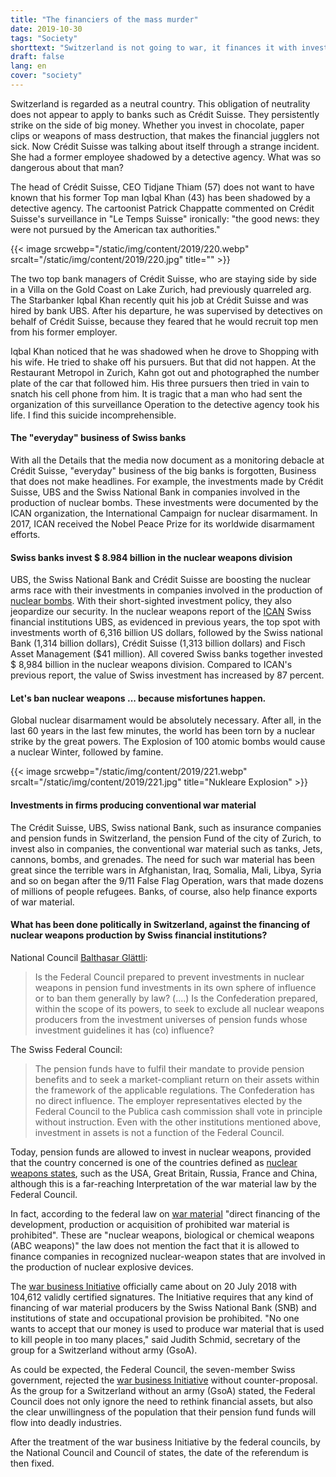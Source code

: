 ```yaml
---
title: "The financiers of the mass murder"
date: 2019-10-30
tags: "Society"
shorttext: "Switzerland is not going to war, it finances it with investments of almost $ 9 billion in nuclear weapons."
draft: false
lang: en
cover: "society"
---
```


Switzerland is regarded as a neutral country. This obligation of neutrality does not appear to apply to banks such as Crédit Suisse. They persistently strike on the side of big money. Whether you invest in chocolate, paper clips or weapons of mass destruction, that makes the financial jugglers not sick. Now Crédit Suisse was talking about itself through a strange incident. She had a former employee shadowed by a detective agency. What was so dangerous about that man?

The head of Crédit Suisse, CEO Tidjane Thiam (57) does not want to have known that his former Top man Iqbal Khan (43) has been shadowed by a detective agency. The cartoonist Patrick Chappatte commented on Crédit Suisse's surveillance in "Le Temps Suisse" ironically: "the good news: they were not pursued by the American tax authorities."

{{< image srcwebp="/static/img/content/2019/220.webp" srcalt="/static/img/content/2019/220.jpg" title="" >}}

The two top bank managers of Crédit Suisse, who are staying side by side in a Villa on the Gold Coast on Lake Zurich, had previously quarreled arg. The Starbanker Iqbal Khan recently quit his job at Crédit Suisse and was hired by bank UBS. After his departure, he was supervised by detectives on behalf of Crédit Suisse, because they feared that he would recruit top men from his former employer.

Iqbal Khan noticed that he was shadowed when he drove to Shopping with his wife. He tried to shake off his pursuers. But that did not happen. At the Restaurant Metropol in Zurich, Kahn got out and photographed the number plate of the car that followed him. His three pursuers then tried in vain to snatch his cell phone from him. It is tragic that a man who had sent the organization of this surveillance Operation to the detective agency took his life. I find this suicide incomprehensible.

#### The "everyday" business of Swiss banks

With all the Details that the media now document as a monitoring debacle at Crédit Suisse, "everyday" business of the big banks is forgotten, Business that does not make headlines. For example, the investments made by Crédit Suisse, UBS and the Swiss National Bank in companies involved in the production of nuclear bombs. These investments were documented by the ICAN organization, the International Campaign for nuclear disarmament. In 2017, ICAN received the Nobel Peace Prize for its worldwide disarmament efforts.

#### Swiss banks invest $ 8.984 billion in the nuclear weapons division

UBS, the Swiss National Bank and Crédit Suisse are boosting the nuclear arms race with their investments in companies involved in the production of [nuclear bombs](/static/downloads/2019_HOS_web.pdf "Financing the companies that make nuclear weapons"). With their short-sighted investment policy, they also jeopardize our security. In the nuclear weapons report of the [ICAN](https://www.icanswitzerland.ch/schweizer-banken-finanzieren-massenvernichtung-ein-untragbares-sicherheitsrisiko/ "Schweizer Banken finanzieren Massenvernichtung – ein untragbares Sicherheitsrisiko") Swiss financial institutions UBS, as evidenced in previous years, the top spot with investments worth of 6,316 billion US dollars, followed by the Swiss national Bank (1,314 billion dollars), Crédit Suisse (1,313 billion dollars) and Fisch Asset Management ($41 million). All covered Swiss banks together invested $ 8,984 billion in the nuclear weapons division. Compared to ICAN's previous report, the value of Swiss investment has increased by 87 percent.

#### Let's ban nuclear weapons ... because misfortunes happen.

Global nuclear disarmament would be absolutely necessary. After all, in the last 60 years in the last few minutes, the world has been torn by a nuclear strike by the great powers. The Explosion of 100 atomic bombs would cause a nuclear Winter, followed by famine.

{{< image srcwebp="/static/img/content/2019/221.webp" srcalt="/static/img/content/2019/221.jpg" title="Nukleare Explosion" >}}

#### Investments in firms producing conventional war material

The Crédit Suisse, UBS, Swiss national Bank, such as insurance companies and pension funds in Switzerland, the pension Fund of the city of Zurich, to invest also in companies, the conventional war material such as tanks, Jets, cannons, bombs, and grenades. The need for such war material has been great since the terrible wars in Afghanistan, Iraq, Somalia, Mali, Libya, Syria and so on began after the 9/11 False Flag Operation, wars that made dozens of millions of people refugees. Banks, of course, also help finance exports of war material.

#### What has been done politically in Switzerland, against the financing of nuclear weapons production by Swiss financial institutions?

National Council [Balthasar Glättli](https://www.parlament.ch/DE/ratsbetrieb/suche-curia-vista/geschaeft?AffairId=20173764 "Ist der Bundesrat bereit, Investitionen in Atomwaffen bei Pensionskassenanlagen im eigenen Einflussbereich zu verhindern oder allgemein gesetzlich zu verbieten?"):

> Is the Federal Council prepared to prevent investments in nuclear weapons in pension fund investments in its own sphere of influence or to ban them generally by law? (....) Is the Confederation prepared, within the scope of its powers, to seek to exclude all nuclear weapons producers from the investment universes of pension funds whose investment guidelines it has (co) influence?

The Swiss Federal Council:

> The pension funds have to fulfil their mandate to provide pension benefits and to seek a market-compliant return on their assets within the framework of the applicable regulations. The Confederation has no direct influence. The employer representatives elected by the Federal Council to the Publica cash commission shall vote in principle without instruction. Even with the other institutions mentioned above, investment in assets is not a function of the Federal Council.

Today, pension funds are allowed to invest in nuclear weapons, provided that the country concerned is one of the countries defined as [nuclear weapons states](https://kriegsgeschaefte.ch/der-initiativtext/ "Art. 107a Verbot der Finanzierung von Kriegsmaterialproduzenten"), such as the USA, Great Britain, Russia, France and China, although this is a far-reaching Interpretation of the war material law by the Federal Council.

In fact, according to the federal law on [war material](https://www.admin.ch/opc/de/classified-compilation/19960753/index.html "Bundesgesetz über das Kriegsmaterial") "direct financing of the development, production or acquisition of prohibited war material is prohibited". These are "nuclear weapons, biological or chemical weapons (ABC weapons)" the law does not mention the fact that it is allowed to finance companies in recognized nuclear-weapon states that are involved in the production of nuclear explosive devices.

The [war business Initiative](https://www.gsoa.ch/press_release/kriegsgeschaefte-initiative-offiziell-zustande-gekommen/ "Kriegsgeschäfte-Initiative offiziell zustande gekommen") officially came about on 20 July 2018 with 104,612 validly certified signatures.  The Initiative requires that any kind of financing of war material producers by the Swiss National Bank (SNB) and institutions of state and occupational provision be prohibited. "No one wants to accept that our money is used to produce war material that is used to kill people in too many places," said Judith Schmid, secretary of the group for a Switzerland without army (GsoA).

As could be expected, the Federal Council, the seven-member Swiss government, rejected the [war business Initiative](https://www.gsoa.ch/press_release/mutloser-bundesrat-verkennt-wille-der-bevoelkerung/ "Mutloser Bundesrat verkennt Wille der Bevölkerung") without counter-proposal. As the group for a Switzerland without an army (GsoA) stated, the Federal Council does not only ignore the need to rethink financial assets, but also the clear unwillingness of the population that their pension fund funds will flow into deadly industries.

After the treatment of the war business Initiative by the federal councils, by the National Council and Council of states, the date of the referendum is then fixed.
